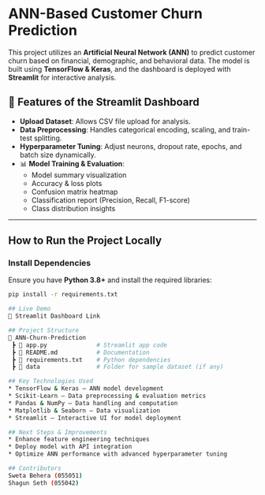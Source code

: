 # ANN-Based Customer Churn Prediction

This project utilizes an **Artificial Neural Network (ANN)** to predict customer churn based on financial, demographic, and behavioral data. The model is built using **TensorFlow & Keras**, and the dashboard is deployed with **Streamlit** for interactive analysis.

## 🌟 Features of the Streamlit Dashboard  
- **Upload Dataset**: Allows CSV file upload for analysis.  
- **Data Preprocessing**: Handles categorical encoding, scaling, and train-test splitting.  
- **Hyperparameter Tuning**: Adjust neurons, dropout rate, epochs, and batch size dynamically.  
- 📊 **Model Training & Evaluation**:
  - Model summary visualization
  - Accuracy & loss plots  
  - Confusion matrix heatmap  
  - Classification report (Precision, Recall, F1-score)  
  - Class distribution insights  

---

## How to Run the Project Locally  
### **Install Dependencies**  
Ensure you have **Python 3.8+** and install the required libraries:  
```bash
pip install -r requirements.txt

## Live Demo
🚀 Streamlit Dashboard Link

## Project Structure
📂 ANN-Churn-Prediction
 ┣ 📜 app.py              # Streamlit app code  
 ┣ 📜 README.md           # Documentation  
 ┣ 📜 requirements.txt    # Python dependencies  
 ┣ 📂 data                # Folder for sample dataset (if any)

## Key Technologies Used
* TensorFlow & Keras – ANN model development
* Scikit-Learn – Data preprocessing & evaluation metrics
* Pandas & NumPy – Data handling and computation
* Matplotlib & Seaborn – Data visualization
* Streamlit – Interactive UI for model deployment

## Next Steps & Improvements
* Enhance feature engineering techniques
* Deploy model with API integration
* Optimize ANN performance with advanced hyperparameter tuning

## Contributors
Sweta Behera (055051)
Shagun Seth (055042)
